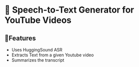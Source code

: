# 🎤 Speech-to-Text Generator for YouTube Videos
## 📝Features
- Uses HuggingSound ASR
- Extracts Text from a given Youtube video
- Summarizes the transcript
